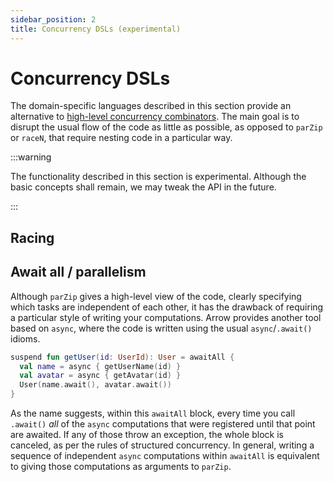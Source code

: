 ```yaml
---
sidebar_position: 2
title: Concurrency DSLs (experimental)
---
```


# Concurrency DSLs

<!--- TEST_NAME ConcurrencyDslTest -->

The domain-specific languages described in this section provide an alternative
to [high-level concurrency combinators](../parallel). The main goal is to
disrupt the usual flow of the code as little as possible, as opposed to
`parZip` or `raceN`, that require nesting code in a particular way.

:::warning

The functionality described in this section is experimental.
Although the basic concepts shall remain, we may tweak the API in the future.

:::

## Racing

## Await all / parallelism

Although `parZip` gives a high-level view of the code, clearly specifying
which tasks are independent of each other, it has the drawback of requiring a particular
style of writing your computations. Arrow provides another tool based on `async`,
where the code is written using the usual `async`/`.await()` idioms.

<!--- INCLUDE
import arrow.fx.coroutines.parZip
import arrow.fx.coroutines.await.awaitAll
typealias UserId = Int
data class User(val name: String, val avatar: String)
suspend fun getUserName(id: UserId): String = "$id-name"
suspend fun getAvatar(id: UserId): String = "$id-avatar"
-->
```kotlin
suspend fun getUser(id: UserId): User = awaitAll {
  val name = async { getUserName(id) }
  val avatar = async { getAvatar(id) }
  User(name.await(), avatar.await())
}
```
<!--- KNIT example-concurrency-dsl-01.kt -->

As the name suggests, within this `awaitAll` block, every time you call `.await()`
_all_ of the `async` computations that were registered until that point are
awaited. If any of those throw an exception, the whole block is canceled, as
per the rules of structured concurrency. In general, writing a sequence of independent
`async` computations within `awaitAll` is equivalent to giving those computations
as arguments to `parZip`.
